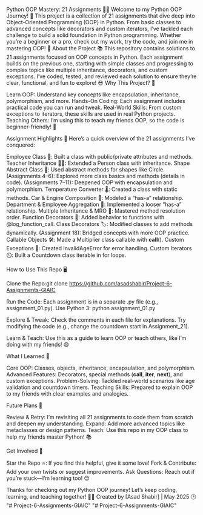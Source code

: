 Python OOP Mastery: 21 Assignments 🐍✨
Welcome to my Python OOP Journey! 🎉 This project is a collection of 21 assignments that dive deep into Object-Oriented Programming (OOP) in Python. From basic classes to advanced concepts like decorators and custom iterators, I’ve tackled each challenge to build a solid foundation in Python programming. Whether you’re a beginner or a pro, check out my work, try the code, and join me in mastering OOP! 🚀
About the Project 📚
This repository contains solutions to 21 assignments focused on OOP concepts in Python. Each assignment builds on the previous one, starting with simple classes and progressing to complex topics like multiple inheritance, decorators, and custom exceptions. I’ve coded, tested, and reviewed each solution to ensure they’re clear, functional, and fun to explore! 😎
Why This Project? 🤔

Learn OOP: Understand key concepts like encapsulation, inheritance, polymorphism, and more.
Hands-On Coding: Each assignment includes practical code you can run and tweak.
Real-World Skills: From custom exceptions to iterators, these skills are used in real Python projects.
Teaching Others: I’m using this to teach my friends OOP, so the code is beginner-friendly! 🙌

Assignment Highlights 🌟
Here’s a quick overview of the 21 assignments I’ve conquered:

Employee Class 📝: Built a class with public/private attributes and methods.
Teacher Inheritance 👩‍🏫: Extended a Person class with inheritance.
Shape Abstract Class 📐: Used abstract methods for shapes like Circle.
(Assignments 4–6): Explored more class basics and methods (details in code).
(Assignments 7–11): Deepened OOP with encapsulation and polymorphism.
Temperature Converter 🌡️: Created a class with static methods.
Car & Engine Composition 🚗: Modeled a “has-a” relationship.
Department & Employee Aggregation 🏢: Implemented a looser “has-a” relationship.
Multiple Inheritance & MRO 🔗: Mastered method resolution order.
Function Decorators 🎁: Added behavior to functions with @log_function_call.
Class Decorators 🏷️: Modified classes to add methods dynamically.
(Assignment 18): Bridged concepts with more OOP practice.
Callable Objects 🛠️: Made a Multiplier class callable with __call__().
Custom Exceptions 🚨: Created InvalidAgeError for error handling.
Custom Iterators ⏲️: Built a Countdown class iterable in for loops.

How to Use This Repo 🖥️

Clone the Repo:git clone <https://github.com/asadshabir/Project-6-Assignments-GIAIC>


Run the Code:
Each assignment is in a separate .py file (e.g., assignment_01.py).
Use Python 3: python assignment_01.py


Explore & Tweak:
Check the comments in each file for explanations.
Try modifying the code (e.g., change the countdown start in Assignment_21).


Learn & Teach:
Use this as a guide to learn OOP or teach others, like I’m doing with my friends! 😄



What I Learned 🧠

Core OOP: Classes, objects, inheritance, encapsulation, and polymorphism.
Advanced Features: Decorators, special methods (__call__, __iter__, __next__), and custom exceptions.
Problem-Solving: Tackled real-world scenarios like age validation and countdown timers.
Teaching Skills: Prepared to explain OOP to my friends with clear examples and analogies.

Future Plans 🔮

Review & Retry: I’m revisiting all 21 assignments to code them from scratch and deepen my understanding.
Expand: Add more advanced topics like metaclasses or design patterns.
Teach: Use this repo in my OOP class to help my friends master Python! 📚

Get Involved 🤝

Star the Repo ⭐: If you find this helpful, give it some love!
Fork & Contribute: Add your own twists or suggest improvements.
Ask Questions: Reach out if you’re stuck—I’m learning too! 😊

Thanks for checking out my Python OOP journey! Let’s keep coding, learning, and teaching together! 🚀🐍
Created by [Asad Shabir] | May 2025 🕒
"# Project-6-Assignments-GIAIC" 
"# Project-6-Assignments-GIAIC" 

